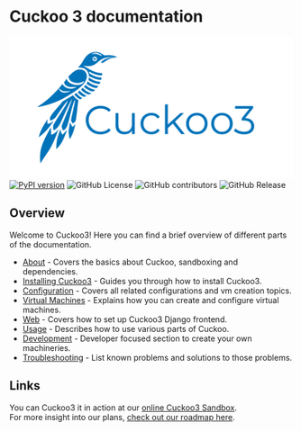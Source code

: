 # Cuckoo 3 documentation

<img src="images/cuckoo3-logo.png"  alt="cuckoo3 logo"/>
<a href="https://badge.fury.io/py/Cuckoo3"><img src="https://badge.fury.io/py/Cuckoo3.svg" alt="PyPI version" height="24"></a>
<img alt="GitHub License" src="https://img.shields.io/github/license/cert-ee/cuckoo3" height="24">
<img alt="GitHub contributors" src="https://img.shields.io/github/contributors/cert-ee/cuckoo3" height="24">
<img alt="GitHub Release" src="https://img.shields.io/github/v/release/cert-ee/cuckoo3?display_name=release&logoSize=24" height="24">

## Overview

Welcome to Cuckoo3!
Here you can find a brief overview of different parts of the documentation.

- [About](about/cuckoo.md) - Covers the basics about Cuckoo, sandboxing and 
dependencies.
- [Installing Cuckoo3](installation/overview.md) - Guides you through how to 
install Cuckoo3.
- [Configuration](configuration/index.md) - Covers all related configurations 
and vm creation topics.
- [Virtual Machines](vms/index.md) - Explains how you can create and configure 
virtual machines.
- [Web](web/index.md) - Covers how to set up Cuckoo3 Django frontend.
- [Usage](usage/index.md) - Describes how to use various parts of Cuckoo.
- [Development](developer/index.md) - Developer focused section to create your 
own machineries.
- [Troubleshooting](faq/index.md) - List known problems and solutions to 
those problems.

## Links

You can Cuckoo3 it in action at our [online Cuckoo3 Sandbox](https://cuckoo-hatch.cert.ee/).  
For more insight into our plans, [check out our roadmap here](https://github.com/orgs/cert-ee/projects/1/views/1).
